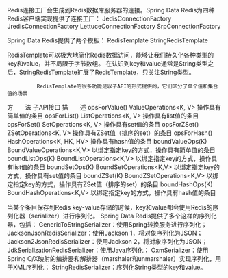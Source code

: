 Redis连接工厂会生成到Redis数据库服务器的连接。Spring Data Redis为四种Redis客户端实现提供了连接工厂：
JedisConnectionFactory
JredisConnectionFactory
LettuceConnectionFactory
SrpConnectionFactory


Spring Data Redis提供了两个模板：
RedisTemplate
StringRedisTemplate

RedisTemplate可以极大地简化Redis数据访问，能够让我们持久化各种类型的key和value，并不局限于字节数组。
在认识到key和value通常是String类型之后，StringRedisTemplate扩展了RedisTemplate，只关注String类型。





            　RedisTemplate的很多功能是以子API的形式提供的，它们区分了单个值和集合值的场景
方　　法                                    子API接口                                      描　　述
opsForValue()                               ValueOperations<K, V>                          操作具有简单值的条目
opsForList()                                ListOperations<K, V>                           操作具有list值的条目
opsForSet()                                 SetOperations<K, V>                            操作具有set值的条目
opsForZSet()                                ZSetOperations<K, V>                           操作具有ZSet值（排序的set）的条目
opsForHash()                                HashOperations<K, HK, HV>                      操作具有hash值的条目
boundValueOps(K)                            BoundValueOperations<K,V>                      以绑定指定key的方式，操作具有简单值的条目
boundListOps(K)                             BoundListOperations<K,V>                       以绑定指定key的方式，操作具有list值的条目
boundSetOps(K)                              BoundSetOperations<K,V>                        以绑定指定key的方式，操作具有set值的条目
boundZSet(K)                                BoundZSetOperations<K,V>                       以绑定指定key的方式，操作具有ZSet值（排序的set）的条目
boundHashOps(K)                             BoundHashOperations<K,V>                       以绑定指定key的方式，操作具有hash值的条目

当某个条目保存到Redis key-value存储的时候，key和value都会使用Redis的序列化器（serializer）进行序列化。
Spring Data Redis提供了多个这样的序列化器，包括：
    GenericToStringSerializer：使用Spring转换服务进行序列化；
    JacksonJsonRedisSerializer：使用Jackson 1，将对象序列化为JSON；
    Jackson2JsonRedisSerializer：使用Jackson 2，将对象序列化为JSON；
    JdkSerializationRedisSerializer：使用Java序列化；
    OxmSerializer：使用Spring O/X映射的编排器和解排器（marshaler和unmarshaler）实现序列化，用于XML序列化；
    StringRedisSerializer：序列化String类型的key和value。